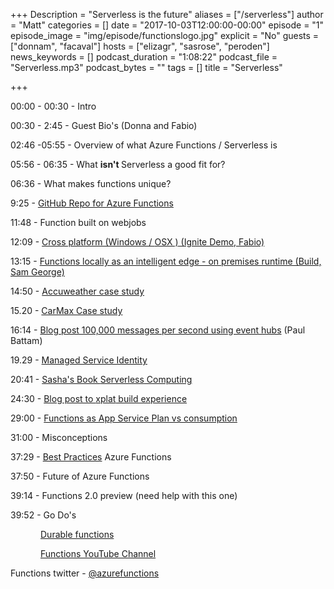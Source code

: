 +++
Description = "Serverless is the future"
aliases = ["/serverless"]
author = "Matt"
categories = []
date = "2017-10-03T12:00:00-00:00"
episode = "1"
episode_image = "img/episode/functionslogo.jpg"
explicit = "No"
guests = ["donnam", "facaval"]
hosts = ["elizagr", "sasrose", "peroden"]
news_keywords = []
podcast_duration = "1:08:22"
podcast_file = "Serverless.mp3"
podcast_bytes = ""
tags = []
title = "Serverless"


+++

00:00 - 00:30 - Intro

00:30 - 2:45 - Guest Bio's (Donna and Fabio)

02:46 -05:55 - Overview of what Azure Functions / <span
class=SpellE>Serverless</span> is 

05:56 - 06:35 - What <b style='mso-bidi-font-weight:normal'>isn't
</b><span class=SpellE>Serverless</span> a good fit for?

06:36 - What makes functions unique? 

9:25 - <a href="https://github.com/Azure/Azure-Functions">GitHub Repo for Azure Functions</a>

11:48 - Function built on <span class=SpellE>webjobs</span>

12:09 - <a
href="https://myignite.microsoft.com/sessions/53234?source=sessions">Cross
platform (Windows / <span class=GramE>OSX )</span> (Ignite Demo, Fabio)</a>

13:15 - <a
href="https://blogs.microsoft.com/iot/2017/09/25/microsoft-ignite-2017-leading-innovation-iot/">Functions locally as an intelligent edge - on premises runtime (Build, Sam George)</a>

14:50 - <a
href="https://azure.microsoft.com/en-us/case-studies/accuweather-web/"><span
class=SpellE>Accuweather</span> case study</a>

15.20 - <a
href="https://azure.microsoft.com/en-us/resources/videos/build-2017-automated-provisioning-of-azure-functions-on-carmax-com/?cdn=disable">CarMax
Case study</a> 

16:14 - <a
href="https://blogs.msdn.microsoft.com/appserviceteam/2017/09/19/processing-100000-events-per-second-on-azure-functions/">Blog
post 100,000 messages per second using event hubs</a> (<span class=SpellE>Paul</span>
<span class=SpellE>Battam</span>)

19.29 - <a
href="https://docs.microsoft.com/en-us/azure/app-service/app-service-managed-service-identity">Managed
Service Identity</a>

20:41 - <a
href="https://www.amazon.com/Serverless-computing-Azure-Sasha-Rosenbaum-ebook/dp/B07253JXLG">Sasha's
Book <span class=SpellE>Serverless</span> Computing</a>

24:30 - <a
href="https://blogs.msdn.microsoft.com/appserviceteam/2017/09/25/develop-azure-functions-on-any-platform/">Blog
post to <span class=SpellE>xplat</span> build experience</a> 

29:00 - <a
href="https://azure.microsoft.com/en-us/pricing/details/functions/">Functions
as App Service Plan vs consumption</a>

31:00 - Misconceptions

37:29 - <a
href="https://docs.microsoft.com/en-us/azure/azure-functions/functions-best-practices">Best
Practices</a> Azure Functions

37:50 - Future of Azure Functions

39:14 - Functions 2.0 preview (need help with this one)

39:52 - Go Do's 

<p style='text-indent:.5in'><a
href="https://blogs.msdn.microsoft.com/appserviceteam/2017/07/06/alpha-preview-for-durable-functions/">Durable
functions</a>

<p style='text-indent:.5in'><a
href="https://www.youtube.com/azurefunctions">Functions YouTube Channel</a>

Functions twitter - <a
href="https://twitter.com/AzureFunctions">@<span class=SpellE>azurefunctions</span></a>
